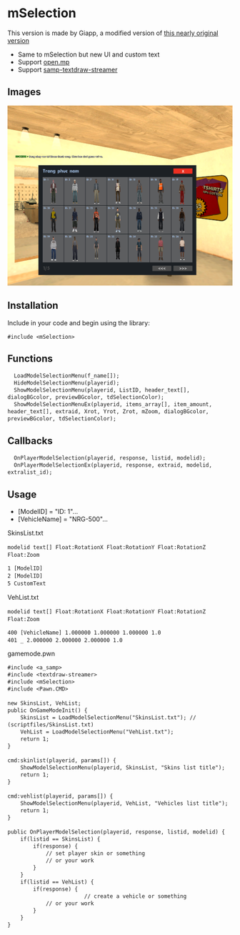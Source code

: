 # mSelection
This version is made by Giapp, a modified version of [this nearly original version](https://github.com/alextwothousand/mSelection)

- Same to mSelection but new UI and custom text
- Support [open.mp](https://github.com/openmultiplayer/open.mp)
- Support [samp-textdraw-streamer](https://github.com/nexquery/samp-textdraw-streamer)

## Images
<img src="https://github.com/vdgiapp/mSelection/blob/main/image.png">

## Installation
Include in your code and begin using the library:

```pawn
#include <mSelection>
```

## Functions

```pawn
  LoadModelSelectionMenu(f_name[]);
  HideModelSelectionMenu(playerid);
  ShowModelSelectionMenu(playerid, ListID, header_text[], dialogBGcolor, previewBGcolor, tdSelectionColor);
  ShowModelSelectionMenuEx(playerid, items_array[], item_amount, header_text[], extraid, Xrot, Yrot, Zrot, mZoom, dialogBGcolor, previewBGcolor, tdSelectionColor);
```

## Callbacks

```pawn
  OnPlayerModelSelection(playerid, response, listid, modelid);
  OnPlayerModelSelectionEx(playerid, response, extraid, modelid, extralist_id);
```

## Usage
- [ModelID] = "ID: 1"...
- [VehicleName] = "NRG-500"...

SkinsList.txt

`modelid text[] Float:RotationX Float:RotationY Float:RotationZ Float:Zoom`
```txt
1 [ModelID]
2 [ModelID]
5 CustomText
```

VehList.txt

`modelid text[] Float:RotationX Float:RotationY Float:RotationZ Float:Zoom`
```txt
400 [VehicleName] 1.000000 1.000000 1.000000 1.0
401 _ 2.000000 2.000000 2.000000 1.0
```

gamemode.pwn
```pawn
#include <a_samp>
#include <textdraw-streamer>
#include <mSelection>
#include <Pawn.CMD>

new SkinsList, VehList;
public OnGameModeInit()	{
	SkinsList = LoadModelSelectionMenu("SkinsList.txt"); // (scriptfiles/SkinsList.txt)
	VehList = LoadModelSelectionMenu("VehList.txt");
	return 1;
}

cmd:skinlist(playerid, params[]) {
	ShowModelSelectionMenu(playerid, SkinsList, "Skins list title");
	return 1;
}

cmd:vehlist(playerid, params[]) {
	ShowModelSelectionMenu(playerid, VehList, "Vehicles list title");
	return 1;
}

public OnPlayerModelSelection(playerid, response, listid, modelid) {
	if(listid == SkinsList) {
		if(response) {
			// set player skin or something
			// or your work
		}
	}
	if(listid == VehList) {
		if(response) {
                        // create a vehicle or something
			// or your work
		}
	}
}
```
